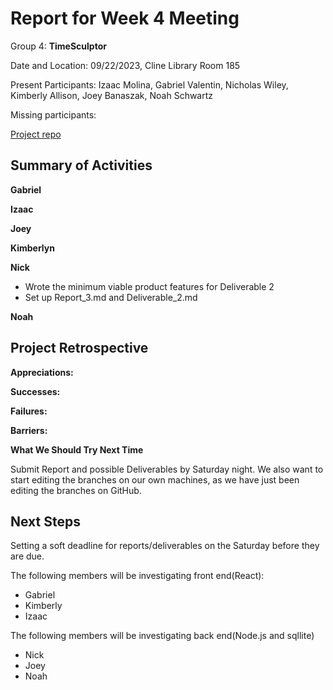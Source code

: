 # Report for Week 4 Meeting

Group 4: **TimeSculptor**

Date and Location:  09/22/2023, Cline Library Room 185

Present Participants: Izaac Molina, Gabriel Valentin, Nicholas Wiley, Kimberly Allison, Joey Banaszak, Noah Schwartz

Missing participants:

[Project repo](https://github.com/nickw409/TimeSculptor)


## Summary of Activities

**Gabriel**

**Izaac**

**Joey**

**Kimberlyn**

**Nick**

- Wrote the minimum viable product features for Deliverable 2
- Set up Report_3.md and Deliverable_2.md

**Noah**


## Project Retrospective

**Appreciations:** 

**Successes:** 

**Failures:** 

**Barriers:**

**What We Should Try Next Time**

Submit Report and possible Deliverables by Saturday night. We also want to start editing the branches on our own machines, as we have just been editing the branches on GitHub.

## Next Steps

Setting a soft deadline for reports/deliverables on the Saturday before they are due.

The following members will be investigating front end(React):

- Gabriel
- Kimberly
- Izaac

The following members will be investigating back end(Node.js and sqllite)

- Nick
- Joey
- Noah
